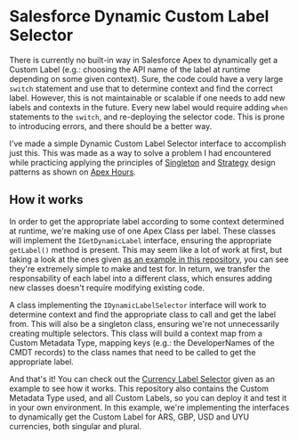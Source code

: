 # Salesforce Dynamic Custom Label Selector

There is currently no built-in way in Salesforce Apex to dynamically get a Custom Label (e.g.: choosing the API name of the label at runtime depending on some given context). Sure, the code could have a very large `switch` statement and use that to determine context and find the correct label. However, this is not maintainable or scalable if one needs to add new labels and contexts in the future. Every new label would require adding `when` statements to the `switch`, and re-deploying the selector code. This is prone to introducing errors, and there should be a better way.

I've made a simple Dynamic Custom Label Selector interface to accomplish just this. This was made as a way to solve a problem I had encountered while practicing applying the principles of [Singleton](https://youtu.be/TrZvNu9q49Y) and [Strategy](https://youtu.be/CEzgDeDyQSE) design patterns as shown on [Apex Hours](https://www.youtube.com/@apexhours). 

## How it works

In order to get the appropriate label according to some context determined at runtime, we're making use of one Apex Class per label. These classes will implement the `IGetDynamicLabel` interface, ensuring the appropriate `getLabel()` method is present. This may seem like a lot of work at first, but taking a look at the ones given [as an example in this repository](https://github.com/FedeAbella/sfdc-dynamic-custom-label-getter/tree/master/force-app/main/default/classes/CurrencyLabels), you can see they're extremely simple to make and test for. In return, we transfer the responsability of each label into a different class, which ensures adding new classes doesn't require modifying existing code.

A class implementing the `IDynamicLabelSelector` interface will work to determine context and find the appropriate class to call and get the label from. This will also be a singleton class, ensuring we're not unnecessarily creating multiple selectors. This class will build a context map from a Custom Metadata Type, mapping keys (e.g.: the DeveloperNames of the CMDT records) to the class names that need to be called to get the appropriate label.

And that's it! You can check out the [Currency Label Selector](https://github.com/FedeAbella/sfdc-dynamic-custom-label-getter/blob/master/force-app/main/default/classes/CurrencyLabels/CurrencyLabelSelector.cls) given as an example to see how it works. This repository also contains the Custom Metadata Type used, and all Custom Labels, so you can deploy it and test it in your own environment. In this example, we're implementing the interfaces to dynamically get the Custom Label for ARS, GBP, USD and UYU currencies, both singular and plural.
